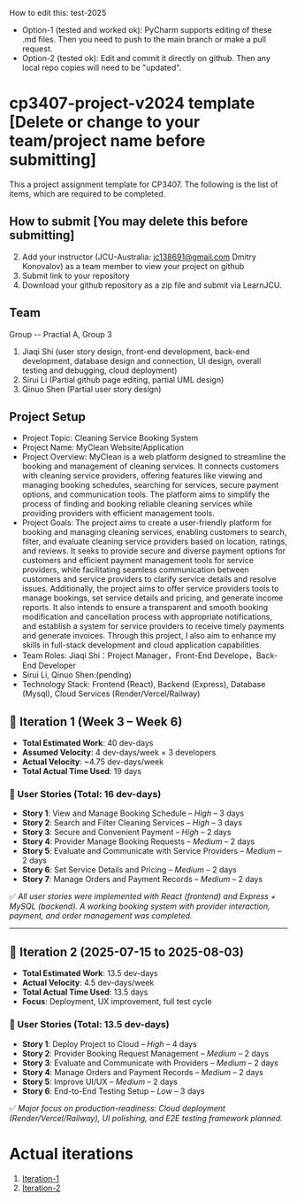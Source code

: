 
How to edit this: test-2025
* Option-1 (tested and worked ok): PyCharm supports editing of these .md files. Then you need to push to the main branch or make a pull request.
* Option-2 (tested ok): Edit and commit it directly on github. Then any local repo copies will need to be "updated".

# cp3407-project-v2024 template [Delete or change to your team/project name before submitting]

This a project assignment template for CP3407. 
The following is the list of items, which are required to be completed.

## How to submit [You may delete this before submitting]

2. Add your instructor (JCU-Australia: jc138691@gmail.com Dmitry Konovalov) as a team member to view your project on github
1. Submit link to your repository
2. Download your github repository as a zip file and submit via LearnJCU.

## Team

Group -- Practial A, Group 3
1. Jiaqi Shi (user story design, front-end development, back-end development, database design and connection, UI design, overall testing and debugging, cloud deployment)
2. Sirui Li (Partial github page editing, partial UML design)
3. Qinuo Shen (Partial user story design)

## Project Setup

* Project Topic: Cleaning Service Booking System
* Project Name: MyClean Website/Application
* Project Overview: MyClean is a web platform designed to streamline the booking and management of cleaning services. It connects customers with cleaning service providers, offering features like viewing and managing booking schedules, searching for services, secure payment options, and communication tools. The platform aims to simplify the process of finding and booking reliable cleaning services while providing providers with efficient management tools.
* Project Goals: The project aims to create a user-friendly platform for booking and managing cleaning services, enabling customers to search, filter, and evaluate cleaning service providers based on location, ratings, and reviews. It seeks to provide secure and diverse payment options for customers and efficient payment management tools for service providers, while facilitating seamless communication between customers and service providers to clarify service details and resolve issues. Additionally, the project aims to offer service providers tools to manage bookings, set service details and pricing, and generate income reports. It also intends to ensure a transparent and smooth booking modification and cancellation process with appropriate notifications, and establish a system for service providers to receive timely payments and generate invoices. Through this project, I also aim to enhance my skills in full-stack development and cloud application capabilities.
* Team Roles: Jiaqi Shi：Project Manager，Front-End Develope，Back-End Developer
* Sirui Li, Qinuo Shen:(pending)
* Technology Stack: Frontend (React), Backend (Express), Database (Mysql), Cloud Services (Render/Vercel/Railway)


## 📌 Iteration 1 (Week 3 – Week 6)

- **Total Estimated Work**: 40 dev-days  
- **Assumed Velocity**: 4 dev-days/week × 3 developers  
- **Actual Velocity**: ~4.75 dev-days/week  
- **Total Actual Time Used**: 19 days

### 🔹 User Stories (Total: 16 dev-days)

- **Story 1**: View and Manage Booking Schedule – *High* – 3 days  
- **Story 2**: Search and Filter Cleaning Services – *High* – 3 days  
- **Story 3**: Secure and Convenient Payment – *High* – 2 days  
- **Story 4**: Provider Manage Booking Requests – *Medium* – 2 days  
- **Story 5**: Evaluate and Communicate with Service Providers – *Medium* – 2 days  
- **Story 6**: Set Service Details and Pricing – *Medium* – 2 days  
- **Story 7**: Manage Orders and Payment Records – *Medium* – 2 days  

✅ *All user stories were implemented with React (frontend) and Express + MySQL (backend). A working booking system with provider interaction, payment, and order management was completed.*

---

## 📌 Iteration 2 (2025-07-15 to 2025-08-03)

- **Total Estimated Work**: 13.5 dev-days  
- **Actual Velocity**: 4.5 dev-days/week  
- **Total Actual Time Used**: 13.5 days  
- **Focus**: Deployment, UX improvement, full test cycle  

### 🔹 User Stories (Total: 13.5 dev-days)

- **Story 1**: Deploy Project to Cloud – *High* – 4 days  
- **Story 2**: Provider Booking Request Management – *Medium* – 2 days  
- **Story 3**: Evaluate and Communicate with Providers – *Medium* – 2 days  
- **Story 4**: Manage Orders and Payment Records – *Medium* – 2 days  
- **Story 5**: Improve UI/UX  – *Medium* – 2 days  
- **Story 6**: End-to-End Testing Setup – *Low* – 3 days  

✅ *Major focus on production-readiness: Cloud deployment (Render/Vercel/Railway), UI polishing, and E2E testing framework planned.*


# Actual iterations
1. [Iteration-1](./iteration_1.md)
2. [Iteration-2](./iteration_2.md)


